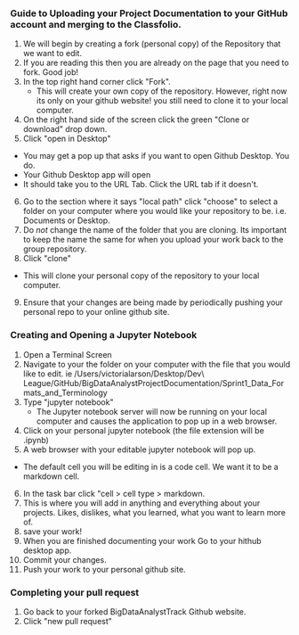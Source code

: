 ### Guide to Uploading your Project Documentation to your GitHub account and merging to the Classfolio.

1. We will begin by creating a fork (personal copy) of the Repository that we want to edit.
2. If you are reading this then you are already on the page that you need to fork. Good job!
3. In the top right hand corner click "Fork".
      - This will create your own copy of the repository. However, right now its only on your github website! you still need to clone it to your local computer.
4. On the right hand side of the screen click the green "Clone or download" drop down.
5. Click "open in Desktop"
  - You may get a pop up that asks if you want to open Github Desktop. You do.
  - Your Github Desktop app will open
  - It should take you to the URL Tab. Click the URL tab if it doesn't.
6. Go to the section where it says "local path" click "choose" to select a folder on your computer where you would like your repository to be. i.e. Documents or Desktop.
7. Do *not* change the name of the folder that you are cloning. Its important to keep the name the same for when you upload your work back to the group repository.
8. Click "clone"
  - This will clone your personal copy of the repository to your local computer.
9. Ensure that your changes are being made by periodically pushing your personal repo to your online github site.

### Creating and Opening a Jupyter Notebook

1. Open a Terminal Screen
2. Navigate to your the folder on your computer with the file that you would like to edit. ie /Users/victorialarson/Desktop/Dev\ League/GitHub/BigDataAnalystProjectDocumentation/Sprint1_Data_Formats_and_Terminology
3. Type "jupyter notebook"
    - The Jupyter notebook server will now be running on your local computer and causes the application to pop up in a web browser.
4. Click on your personal jupyter notebook (the file extension will be .ipynb)
5. A web browser with your editable jupyter notebook will pop up.
  - The default cell you will be editing in is a code cell. We want it to be a markdown cell.
6. In the task bar click "cell > cell type > markdown.
7. This is where you will add in anything and everything about your projects. Likes, dislikes, what you learned, what you want to learn more of.
8. save your work!
9. When you are finished documenting your work Go to your hithub desktop app.
10. Commit your changes.
11. Push your work to your personal github site.
### Completing your pull request

1. Go back to your forked BigDataAnalystTrack Github website.
2. Click "new pull request"
